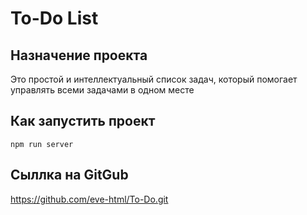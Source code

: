 # To-Do List

## Назначение проекта

Это простой и интеллектуальный список задач, который помогает управлять всеми задачами в одном месте 

## Как запустить проект

``` npm run server ```

## Сыллка на GitGub
<https://github.com/eve-html/To-Do.git>